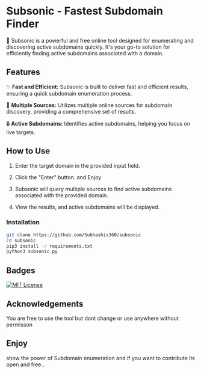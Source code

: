 
# Subsonic - Fastest Subdomain Finder

🚀 Subsonic is a powerful and free online tool designed for enumerating and discovering active subdomains quickly. It's your go-to solution for efficiently finding active subdomains associated with a domain.

## Features

✨ **Fast and Efficient:** Subsonic is built to deliver fast and efficient results, ensuring a quick subdomain enumeration process.

🔎 **Multiple Sources:** Utilizes multiple online sources for subdomain discovery, providing a comprehensive set of results.

🔒 **Active Subdomains:** Identifies active subdomains, helping you focus on live targets.

## How to Use

1. Enter the target domain in the provided input field.

2. Click the "Enter" button. and Enjoy

3. Subsonic will query multiple sources to find active subdomains associated with the provided domain.

4. View the results, and active subdomains will be displayed.

### Installation

```bash
git clone https://github.com/Subhashis360/subsonic
cd subsonic
pip3 install -r requirements.txt
python3 subsonic.py
```

## Badges

[![MIT License](https://img.shields.io/badge/License-MIT-green.svg)](https://choosealicense.com/licenses/mit/)

## Acknowledgements

You are free to use the tool but dont change or use anywhere without permisson


## Enjoy
show the power of Subdomain enumeration and if you want to contribute its open and free..
